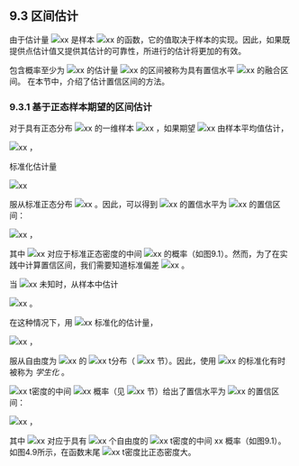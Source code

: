 ## 9.3 区间估计


由于估计量 <img src="http://latex.codecogs.com/gif.latex?在此插入Latex公式" style="border:none;">xx 是样本 <img src="http://latex.codecogs.com/gif.latex?在此插入Latex公式" style="border:none;">xx 的函数，它的值取决于样本的实现。因此，如果既提供点估计值又提供其估计的可靠性，所进行的估计将更加的有效。  

包含概率至少为 <img src="http://latex.codecogs.com/gif.latex?在此插入Latex公式" style="border:none;">xx 的估计量 <img src="http://latex.codecogs.com/gif.latex?在此插入Latex公式" style="border:none;">xx 的区间被称为具有置信水平 <img src="http://latex.codecogs.com/gif.latex?在此插入Latex公式" style="border:none;">xx 的融合区间。 在本节中，介绍了估计置信区间的方法。

### 9.3.1 基于正态样本期望的区间估计

对于具有正态分布 <img src="http://latex.codecogs.com/gif.latex?在此插入Latex公式" style="border:none;">xx 的一维样本 <img src="http://latex.codecogs.com/gif.latex?在此插入Latex公式" style="border:none;">xx ，如果期望 <img src="http://latex.codecogs.com/gif.latex?在此插入Latex公式" style="border:none;">xx 由样本平均值估计，  

<img src="http://latex.codecogs.com/gif.latex?在此插入Latex公式" style="border:none;">xx ，  

标准化估计量  

<img src="http://latex.codecogs.com/gif.latex?在此插入Latex公式" style="border:none;">xx   

服从标准正态分布 <img src="http://latex.codecogs.com/gif.latex?在此插入Latex公式" style="border:none;">xx 。因此，可以得到 <img src="http://latex.codecogs.com/gif.latex?在此插入Latex公式" style="border:none;">xx 的置信水平为 <img src="http://latex.codecogs.com/gif.latex?在此插入Latex公式" style="border:none;">xx 的置信区间：  

<img src="http://latex.codecogs.com/gif.latex?在此插入Latex公式" style="border:none;">xx ，  

其中 <img src="http://latex.codecogs.com/gif.latex?在此插入Latex公式" style="border:none;">xx 对应于标准正态密度的中间 <img src="http://latex.codecogs.com/gif.latex?在此插入Latex公式" style="border:none;">xx 的概率（如图9.1）。然而，为了在实践中计算置信区间，我们需要知道标准偏差 <img src="http://latex.codecogs.com/gif.latex?在此插入Latex公式" style="border:none;">xx 。  

当 <img src="http://latex.codecogs.com/gif.latex?在此插入Latex公式" style="border:none;">xx 未知时，从样本中估计  

<img src="http://latex.codecogs.com/gif.latex?在此插入Latex公式" style="border:none;">xx 。  

在这种情况下，用 <img src="http://latex.codecogs.com/gif.latex?在此插入Latex公式" style="border:none;">xx 标准化的估计量，  

<img src="http://latex.codecogs.com/gif.latex?在此插入Latex公式" style="border:none;">xx ，  

服从自由度为 <img src="http://latex.codecogs.com/gif.latex?在此插入Latex公式" style="border:none;">xx 的 <img src="http://latex.codecogs.com/gif.latex?在此插入Latex公式" style="border:none;">xx t分布（ <img src="http://latex.codecogs.com/gif.latex?在此插入Latex公式" style="border:none;">xx 节）。因此，使用 <img src="http://latex.codecogs.com/gif.latex?在此插入Latex公式" style="border:none;">xx 的标准化有时被称为 *学生化* 。  

 <img src="http://latex.codecogs.com/gif.latex?在此插入Latex公式" style="border:none;">xx t密度的中间 <img src="http://latex.codecogs.com/gif.latex?在此插入Latex公式" style="border:none;">xx 概率（见 <img src="http://latex.codecogs.com/gif.latex?在此插入Latex公式" style="border:none;">xx 节）给出了置信水平为 <img src="http://latex.codecogs.com/gif.latex?在此插入Latex公式" style="border:none;">xx 的置信区间：  
 
 <img src="http://latex.codecogs.com/gif.latex?在此插入Latex公式" style="border:none;">xx ，  
 
 其中 <img src="http://latex.codecogs.com/gif.latex?在此插入Latex公式" style="border:none;">xx 对应于具有 <img src="http://latex.codecogs.com/gif.latex?在此插入Latex公式" style="border:none;">xx 个自由度的 <img src="http://latex.codecogs.com/gif.latex?在此插入Latex公式" style="border:none;">xx t密度的中间 xx 概率（如图9.1）。如图4.9所示，在函数末尾 <img src="http://latex.codecogs.com/gif.latex?在此插入Latex公式" style="border:none;">xx t密度比正态密度大。

